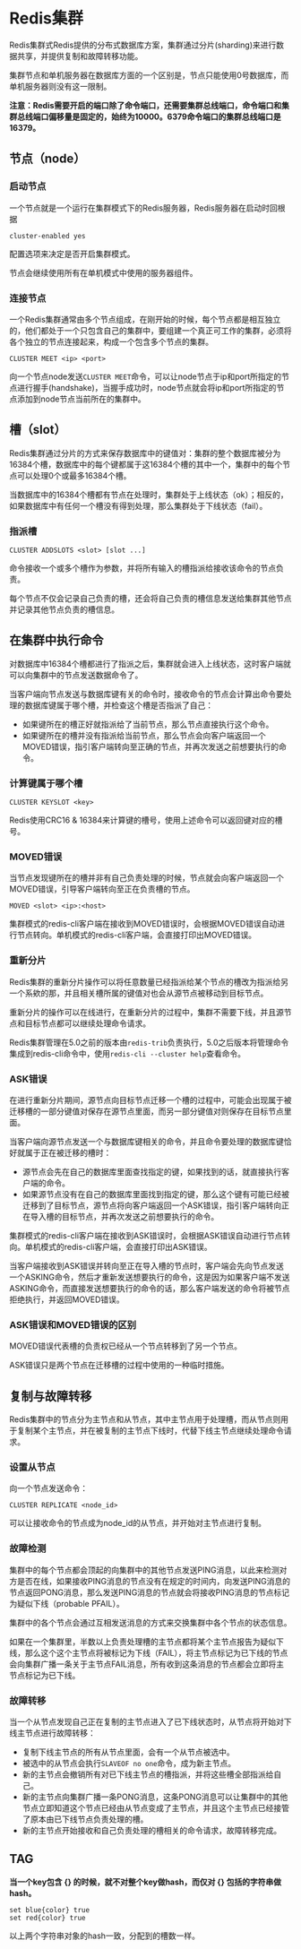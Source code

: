 # Redis集群

Redis集群式Redis提供的分布式数据库方案，集群通过分片(sharding)来进行数据共享，并提供复制和故障转移功能。

集群节点和单机服务器在数据库方面的一个区别是，节点只能使用0号数据库，而单机服务器则没有这一限制。

**注意：Redis需要开启的端口除了命令端口，还需要集群总线端口，命令端口和集群总线端口偏移量是固定的，始终为10000。6379命令端口的集群总线端口是16379。**

## 节点（node）

### 启动节点

一个节点就是一个运行在集群模式下的Redis服务器，Redis服务器在启动时回根据

``` redis
cluster-enabled yes
```

配置选项来决定是否开启集群模式。

节点会继续使用所有在单机模式中使用的服务器组件。

### 连接节点

一个Redis集群通常由多个节点组成，在刚开始的时候，每个节点都是相互独立的，他们都处于一个只包含自己的集群中，要组建一个真正可工作的集群，必须将各个独立的节点连接起来，构成一个包含多个节点的集群。

``` redis
CLUSTER MEET <ip> <port>
```

向一个节点node发送`CLUSTER MEET`命令，可以让node节点于ip和port所指定的节点进行握手(handshake)，当握手成功时，node节点就会将ip和port所指定的节点添加到node节点当前所在的集群中。

## 槽（slot）

Redis集群通过分片的方式来保存数据库中的键值对：集群的整个数据库被分为16384个槽，数据库中的每个键都属于这16384个槽的其中一个，集群中的每个节点可以处理0个或最多16384个槽。

当数据库中的16384个槽都有节点在处理时，集群处于上线状态（ok）；相反的，如果数据库中有任何一个槽没有得到处理，那么集群处于下线状态（fail）。

### 指派槽

``` redis
CLUSTER ADDSLOTS <slot> [slot ...]
```

命令接收一个或多个槽作为参数，并将所有输入的槽指派给接收该命令的节点负责。

每个节点不仅会记录自己负责的槽，还会将自己负责的槽信息发送给集群其他节点并记录其他节点负责的槽信息。

## 在集群中执行命令

对数据库中16384个槽都进行了指派之后，集群就会进入上线状态，这时客户端就可以向集群中的节点发送数据命令了。

当客户端向节点发送与数据库键有关的命令时，接收命令的节点会计算出命令要处理的数据库键属于哪个槽，并检查这个槽是否指派了自己：

- 如果键所在的槽正好就指派给了当前节点，那么节点直接执行这个命令。
- 如果键所在的槽并没有指派给当前节点，那么节点会向客户端返回一个MOVED错误，指引客户端转向至正确的节点，并再次发送之前想要执行的命令。

### 计算键属于哪个槽

``` redis
CLUSTER KEYSLOT <key>
```

Redis使用CRC16 & 16384来计算键的槽号，使用上述命令可以返回键对应的槽号。

### MOVED错误

当节点发现键所在的槽并非有自己负责处理的时候，节点就会向客户端返回一个MOVED错误，引导客户端转向至正在负责槽的节点。

`MOVED <slot> <ip>:<host>`

集群模式的redis-cli客户端在接收到MOVED错误时，会根据MOVED错误自动进行节点转向。单机模式的redis-cli客户端，会直接打印出MOVED错误。

### 重新分片

Redis集群的重新分片操作可以将任意数量已经指派给某个节点的槽改为指派给另一个系欸的那，并且相关槽所属的键值对也会从源节点被移动到目标节点。

重新分片的操作可以在线进行，在重新分片的过程中，集群不需要下线，并且源节点和目标节点都可以继续处理命令请求。

Redis集群管理在5.0之前的版本由`redis-trib`负责执行，5.0之后版本将管理命令集成到redis-cli命令中，使用`redis-cli --cluster help`查看命令。

### ASK错误

在进行重新分片期间，源节点向目标节点迁移一个槽的过程中，可能会出现属于被迁移槽的一部分键值对保存在源节点里面，而另一部分键值对则保存在目标节点里面。

当客户端向源节点发送一个与数据库键相关的命令，并且命令要处理的数据库键恰好就属于正在被迁移的槽时：

- 源节点会先在自己的数据库里面查找指定的键，如果找到的话，就直接执行客户端的命令。
- 如果源节点没有在自己的数据库里面找到指定的键，那么这个键有可能已经被迁移到了目标节点，源节点将向客户端返回一个ASK错误，指引客户端转向正在导入槽的目标节点，并再次发送之前想要执行的命令。

集群模式的redis-cli客户端在接收到ASK错误时，会根据ASK错误自动进行节点转向。单机模式的redis-cli客户端，会直接打印出ASK错误。

当客户端接收到ASK错误并转向至正在导入槽的节点时，客户端会先向节点发送一个ASKING命令，然后才重新发送想要执行的命令，这是因为如果客户端不发送ASKING命令，而直接发送想要执行的命令的话，那么客户端发送的命令将被节点拒绝执行，并返回MOVED错误。

### ASK错误和MOVED错误的区别

MOVED错误代表槽的负责权已经从一个节点转移到了另一个节点。

ASK错误只是两个节点在迁移槽的过程中使用的一种临时措施。

## 复制与故障转移

Redis集群中的节点分为主节点和从节点，其中主节点用于处理槽，而从节点则用于复制某个主节点，并在被复制的主节点下线时，代替下线主节点继续处理命令请求。

### 设置从节点

向一个节点发送命令：

``` redis
CLUSTER REPLICATE <node_id>
```

可以让接收命令的节点成为node_id的从节点，并开始对主节点进行复制。

### 故障检测

集群中的每个节点都会顶起的向集群中的其他节点发送PING消息，以此来检测对方是否在线，如果接收PING消息的节点没有在规定的时间内，向发送PING消息的节点返回PONG消息，那么发送PING消息的节点就会将接收PING消息的节点标记为疑似下线（probable PFAIL）。

集群中的各个节点会通过互相发送消息的方式来交换集群中各个节点的状态信息。

如果在一个集群里，半数以上负责处理槽的主节点都将某个主节点报告为疑似下线，那么这个这个主节点将被标记为下线（FAIL），将主节点标记为已下线的节点会向集群广播一条关于主节点FAIL消息，所有收到这条消息的节点都会立即将主节点标记为已下线。

### 故障转移

当一个从节点发现自己正在复制的主节点进入了已下线状态时，从节点将开始对下线主节点进行故障转移：

- 复制下线主节点的所有从节点里面，会有一个从节点被选中。
- 被选中的从节点会执行`SLAVEOF no one`命令，成为新主节点。
- 新的主节点会撤销所有对已下线主节点的槽指派，并将这些槽全部指派给自己。
- 新的主节点向集群广播一条PONG消息，这条PONG消息可以让集群中的其他节点立即知道这个节点已经由从节点变成了主节点，并且这个主节点已经接管了原本由已下线节点负责处理的槽。
- 新的主节点开始接收和自己负责处理的槽相关的命令请求，故障转移完成。


## TAG

**当一个key包含 {} 的时候，就不对整个key做hash，而仅对 {} 包括的字符串做hash。**

``` shell
set blue{color} true
set red{color} true
```

以上两个字符串对象的hash一致，分配到的槽数一样。






